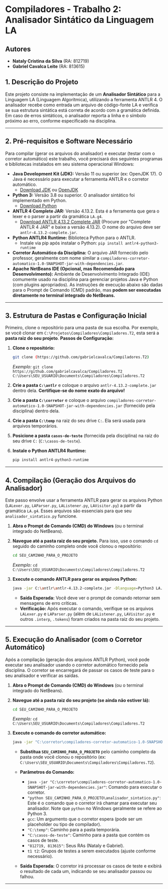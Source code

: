 # Compiladores - Trabalho 2: Analisador Sintático da Linguagem LA

## Autores
* **Nataly Cristina da Silva** (RA: 812719)
* **Gabriel Cavalca Leite** (RA: 813615)

## 1. Descrição do Projeto

Este projeto consiste na implementação de um **Analisador Sintático** para a Linguagem LA (Linguagem Algorítmica), utilizando a ferramenta ANTLR 4. O analisador recebe como entrada um arquivo de código-fonte LA e verifica se sua estrutura sintática está correta de acordo com a gramática definida. Em caso de erros sintáticos, o analisador reporta a linha e o símbolo próximo ao erro, conforme especificado na disciplina.

---

## 2. Pré-requisitos e Software Necessário

Para compilar (gerar os arquivos do analisador) e executar (testar com o corretor automático) este trabalho, você precisará dos seguintes programas e bibliotecas instalados em seu sistema operacional Windows:

* **Java Development Kit (JDK):** Versão 11 ou superior (ex: OpenJDK 17). O Java é necessário para executar a ferramenta ANTLR e o corretor automático.
    * [Download JDK](https://www.oracle.com/java/technologies/downloads/) ou [OpenJDK](https://openjdk.java.net/install/)
* **Python 3:** Versão 3.8 ou superior. O analisador sintático foi implementado em Python.
    * [Download Python](https://www.python.org/downloads/)
* **ANTLR 4 Complete JAR:** Versão 4.13.2. Esta é a ferramenta que gera o lexer e o parser a partir da gramática `LA.g4`.
    * [Download ANTLR 4.13.2 Complete JAR](https://www.antlr.org/download.html) (Procure por "Complete ANTLR 4 JAR" e baixe a versão 4.13.2). O nome do arquivo deve ser `antlr-4.13.2-complete.jar`.
* **Python ANTLR4 Runtime:** Biblioteca Python para o ANTLR.
    * Instale via pip após instalar o Python: `pip install antlr4-python3-runtime`
* **Corretor Automático da Disciplina:** O arquivo JAR fornecido pelo professor, geralmente com nome similar a `compiladores-corretor-automatico-1.0-SNAPSHOT-jar-with-dependencies.jar`.
* **Apache NetBeans IDE (Opcional, mas Recomendado para Desenvolvimento):** Ambiente de Desenvolvimento Integrado (IDE) comumente usado na disciplina para gerenciar projetos Java e Python (com plugins apropriados). As instruções de execução abaixo são dadas para o Prompt de Comando (CMD) padrão, mas **podem ser executadas diretamente no terminal integrado do NetBeans.**

---

## 3. Estrutura de Pastas e Configuração Inicial

Primeiro, clone o repositório para uma pasta de sua escolha. Por exemplo, se você clonar em `C:\Projetos\Compiladores\Compiladores.T2`, esta será a **pasta raiz do seu projeto**.
**Passos de Configuração:**

1.  **Clone o repositório:**
    ```bash
    git clone (https://github.com/gabrielcavalca/Compiladores.T2)
    ```
    *Exemplo:* `git clone https://github.com/gabrielcavalca/Compiladores.T2 C:\Users\SEU_USUARIO\Documents\Compiladores\Compiladores.T2`

2.  **Crie a pasta `C:\antlr`** e coloque o arquivo `antlr-4.13.2-complete.jar` dentro dela. **Certifique-se do nome exato do arquivo!**
3.  **Crie a pasta `C:\corretor`** e coloque o arquivo `compiladores-corretor-automatico-1.0-SNAPSHOT-jar-with-dependencies.jar` (fornecido pela disciplina) dentro dela.
4.  **Crie a pasta `C:\temp`** na raiz do seu drive `C:`. Ela será usada para arquivos temporários.
5.  **Posicione a pasta `casos-de-teste`** (fornecida pela disciplina) na raiz do seu drive `C:` (`C:\casos-de-teste`).
6.  **Instale o Python ANTLR4 Runtime:**
    ```bash
    pip install antlr4-python3-runtime
    ```

---

## 4. Compilação (Geração dos Arquivos do Analisador)

Este passo envolve usar a ferramenta ANTLR para gerar os arquivos Python (`LALexer.py`, `LAParser.py`, `LAListener.py`, `LAVisitor.py`) a partir da gramática `LA.g4`. Esses arquivos são essenciais para que seu `analisador_sintatico.py` funcione.

1.  **Abra o Prompt de Comando (CMD) do Windows** (ou o terminal integrado do NetBeans).
2.  **Navegue até a pasta raiz do seu projeto.** Para isso, use o comando `cd` seguido do caminho completo onde você clonou o repositório:
    ```bash
    cd SEU_CAMINHO_PARA_O_PROJETO
    ```
    *Exemplo:* `cd C:\Users\SEU_USUARIO\Documents\Compiladores\Compiladores.T2`

3.  **Execute o comando ANTLR para gerar os arquivos Python:**
    ```bash
    java -jar C:\antlr\antlr-4.13.2-complete.jar -Dlanguage=Python3 LA.g4 -visitor -o .
    ```
    * **Saída Esperada:** Você deve ver o prompt de comando retornar sem mensagens de erro críticas.
    * **Verificação:** Após executar o comando, verifique se os arquivos `LALexer.py` e `LAParser.py` (além de `LAListener.py`, `LAVisitor.py` e outros `.interp`, `.tokens`) foram criados na pasta raiz do seu projeto.

---

## 5. Execução do Analisador (com o Corretor Automático)

Após a compilação (geração dos arquivos ANTLR Python), você pode executar seu analisador usando o corretor automático fornecido pela disciplina. O corretor se encarregará de passar os casos de teste para o seu analisador e verificar as saídas.

1.  **Abra o Prompt de Comando (CMD) do Windows** (ou o terminal integrado do NetBeans).
2.  **Navegue até a pasta raiz do seu projeto (se ainda não estiver lá):**
    ```bash
    cd SEU_CAMINHO_PARA_O_PROJETO
    ```
    *Exemplo:* `cd C:\Users\SEU_USUARIO\Documents\Compiladores\Compiladores.T2`

3.  **Execute o comando do corretor automático:**
    ```bash
    java -jar "C:\corretor\compiladores-corretor-automatico-1.0-SNAPSHOT-jar-with-dependencies.jar" "python SEU_CAMINHO_PARA_O_PROJETO\analisador_sintatico.py" gcc "C:\temp" "C:\casos-de-teste" "812719, 813615" t1 t2
    ```
    * **Substitua `SEU_CAMINHO_PARA_O_PROJETO`** pelo caminho completo da pasta onde você clonou o repositório (ex: `C:\Users\SEU_USUARIO\Documents\Compiladores\Compiladores.T2`).
    * **Parâmetros do Comando:**
        * `java -jar "C:\corretor\compiladores-corretor-automatico-1.0-SNAPSHOT-jar-with-dependencies.jar"`: Comando para executar o corretor.
        * `"python SEU_CAMINHO_PARA_O_PROJETO\analisador_sintatico.py"`: Este é o comando que o corretor irá chamar para executar seu analisador. Note que `python` no Windows geralmente se refere ao Python 3.
        * `gcc`: Um argumento que o corretor espera (pode ser um placeholder ou tipo de compilador).
        * `"C:\temp"`: Caminho para a pasta temporária.
        * `"C:\casos-de-teste"`: Caminho para a pasta que contém os casos de teste.
        * `"812719, 813615"`: Seus RAs (Nataly e Gabriel).
        * `t1 t2`: Grupos de testes a serem executados (ajuste conforme necessário).

    * **Saída Esperada:** O corretor irá processar os casos de teste e exibirá o resultado de cada um, indicando se seu analisador passou ou falhou.

---
